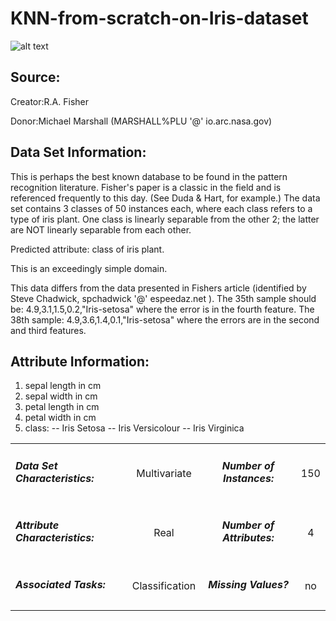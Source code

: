 # KNN-from-scratch-on-Iris-dataset
![alt text](https://i.imgur.com/PQqYGaW.png)

## Source:

Creator:R.A. Fisher

Donor:Michael Marshall (MARSHALL%PLU '@' io.arc.nasa.gov)


## Data Set Information:

This is perhaps the best known database to be found in the pattern recognition literature. Fisher's paper is a classic in the field and is referenced frequently to this day. (See Duda & Hart, for example.) The data set contains 3 classes of 50 instances each, where each class refers to a type of iris plant. One class is linearly separable from the other 2; the latter are NOT linearly separable from each other.

Predicted attribute: class of iris plant.

This is an exceedingly simple domain.

This data differs from the data presented in Fishers article (identified by Steve Chadwick, spchadwick '@' espeedaz.net ). The 35th sample should be: 4.9,3.1,1.5,0.2,"Iris-setosa" where the error is in the fourth feature. The 38th sample: 4.9,3.6,1.4,0.1,"Iris-setosa" where the errors are in the second and third features.


## Attribute Information:

1. sepal length in cm
2. sepal width in cm
3. petal length in cm
4. petal width in cm
5. class:
-- Iris Setosa
-- Iris Versicolour
-- Iris Virginica

<table align="center">

  <tr align = 'center'><td align = 'left'><h5> Data Set Characteristics: </h5></td><td>Multivariate</td><td><h5>Number of Instances:</h5></td><td>150</td></tr>
  <tr align = 'center'><td align = 'left'><h5>Attribute Characteristics: </h5></td><td>Real</td><td><h5>Number of Attributes:</h5></td><td>4</td></tr>
  <tr align = 'center'><td align = 'left'><h5>Associated Tasks: </h5> </td><td>Classification</td><td><h5>Missing Values?</h5></td><td>no</td></tr>

</table>
